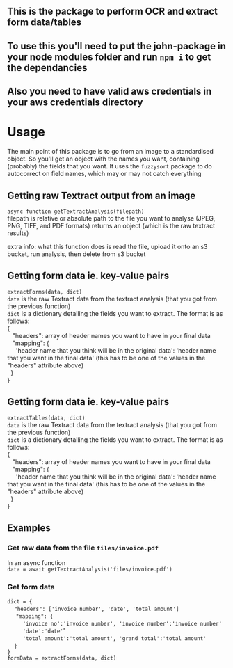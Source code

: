 ## This is the package to perform OCR and extract form data/tables
## To use this you'll need to put the john-package in your node modules folder and run `npm i` to get the dependancies
## Also you need to have valid aws credentials in your aws credentials directory

# Usage
The main point of this package is to go from an image to a standardised object. So you'll get an object with the names you want, containing (probably) the fields that you want. It uses the `fuzzysort` package to do autocorrect on field names, which may or may not catch everything

## Getting raw Textract output from an image
`async function getTextractAnalysis(filepath)`\
filepath is relative or absolute path to the file you want to analyse (JPEG, PNG, TIFF, and PDF formats)
returns an object (which is the raw textract results)

extra info: what this function does is read the file, upload it onto an s3 bucket, run analysis, then delete from s3 bucket

## Getting form data ie. key-value pairs
`extractForms(data, dict)`\
`data` is the raw Textract data from the textract analysis (that you got from the previous function)\
`dict` is a dictionary detailing the fields you want to extract. The format is as follows:\
{\
    &nbsp;&nbsp; "headers": array of header names you want to have in your final data\
    &nbsp;&nbsp; "mapping": {\
    &nbsp;&nbsp;&nbsp;&nbsp;    'header name that you think will be in the original data': 'header name that you want in the final data' (this has to be one of the values in the "headers" attribute above)\
    &nbsp;&nbsp;}\
}

## Getting form data ie. key-value pairs
`extractTables(data, dict)`\
`data` is the raw Textract data from the textract analysis (that you got from the previous function)\
`dict` is a dictionary detailing the fields you want to extract. The format is as follows:\
{\
    &nbsp;&nbsp; "headers": array of header names you want to have in your final data\
    &nbsp;&nbsp; "mapping": {\
    &nbsp;&nbsp;&nbsp;&nbsp;    'header name that you think will be in the original data': 'header name that you want in the final data' (this has to be one of the values in the "headers" attribute above)\
    &nbsp;&nbsp;}\
}


## Examples
### Get raw data from the file `files/invoice.pdf`
In an async function\
`data = await getTextractAnalysis('files/invoice.pdf')`

### Get form data
`dict = {`\
&nbsp;&nbsp;&nbsp;&nbsp;`"headers": ['invoice number', 'date', 'total amount']`\
&nbsp;&nbsp;&nbsp;&nbsp; `"mapping": {`\
&nbsp;&nbsp;&nbsp;&nbsp;&nbsp;&nbsp;&nbsp;&nbsp; `'invoice no':'invoice number', 'invoice number':'invoice number'`\
&nbsp;&nbsp;&nbsp;&nbsp;&nbsp;&nbsp;&nbsp;&nbsp; `'date':'date'`'\
&nbsp;&nbsp;&nbsp;&nbsp;&nbsp;&nbsp;&nbsp;&nbsp; `'total amount':'total amount', 'grand total':'total amount'`\
&nbsp;&nbsp;&nbsp;&nbsp;`}`\
`}`\
`formData = extractForms(data, dict)`